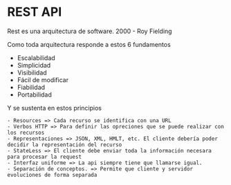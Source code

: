 # REST API

Rest es una arquitectura de software. 2000 - Roy Fielding

Como toda arquitectura responde a estos 6 fundamentos  
  - Escalabilidad
  - Simplicidad
  - Visibilidad
  - Fácil de modificar
  - Fiabilidad
  - Portabilidad


Y se sustenta en estos principios

    - Resources => Cada recurso se identifica con una URL 
    - Verbos HTTP => Para definir las opreciones que se puede realizar con los recursos
    - Representaciones => JSON, XML, HMLT, etc. El cliente debería poder decidir la representación del recurso
    - StateLess => El cliente debe enviar toda la información necesara para procesar la request 
    - Interfaz uniforme => La api siempre tiene que llamarse igual. 
    - Separación de conceptos. => Permite que cliente y servidor evoluciones de forma separada
